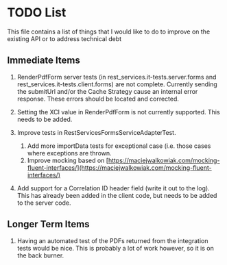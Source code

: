 # TODO List

This file contains a list of things that I would like to do to improve on the existing API or to address technical debt

## Immediate Items
1. RenderPdfForm server tests (in rest_services.it-tests.server.forms and rest_services.it-tests.client.forms) are not complete.  Currently sending the submitUrl and/or the Cache Strategy cause an internal error response.  These errors should be located and corrected.

1. Setting the XCI value in RenderPdfForm is not currently supported.  This needs to be added.

3. Improve tests in RestServicesFormsServiceAdapterTest.
   1. Add more importData tests for exceptional case (i.e. those cases where exceptions are thrown.
   2. Improve mocking based on [https://maciejwalkowiak.com/mocking-fluent-interfaces/](https://maciejwalkowiak.com/mocking-fluent-interfaces/) 

1. Add support for a Correlation ID header field (write it out to the log).  This has already been added in the client code, but needs to be added to the server code.

## Longer Term Items
1. Having an automated test of the PDFs returned from the integration tests would be nice.  This is probably a lot of work however, so it is on the back burner.

